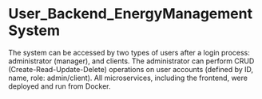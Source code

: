 # User_Backend_EnergyManagementSystem

The system can be
accessed by two types of users after a login process: administrator (manager), and clients. The
administrator can perform CRUD (Create-Read-Update-Delete) operations on user accounts
(defined by ID, name, role: admin/client).
All microservices, including the frontend, were deployed and run from Docker.
